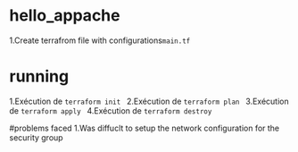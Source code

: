 # hello_appache
1.Create terrafrom file with configurations```main.tf```

# running
1.Exécution de  ```terraform init ``` 
2.Exécution de  ```terraform plan ``` 
3.Exécution de  ```terraform apply ```
4.Exécution de  ```terraform destroy ```

#problems faced
1.Was diffuclt to setup the network configuration for the security group